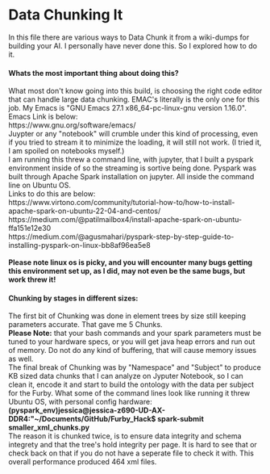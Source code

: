 <h1>Data Chunking It</h1>
In this file there are various ways to Data Chunk it from a wiki-dumps for building your AI. I personally have never done this. So I explored how to do it.


<h4>Whats the most important thing about doing this?</h4>
What most don't know going into this build, is choosing the right code editor that can handle large data chunking. EMAC's literally is the only one for this job. My Emacs is "GNU Emacs 27.1 x86_64-pc-linux-gnu version 1.16.0".<br>
Emacs Link is below:<br>
https://www.gnu.org/software/emacs/
<br>
Juypter or any "notebook" will crumble under this kind of processing, even if you tried to stream it to minimize the loading, it will still not work. (I tried it, I am spoiled on notebooks myself.)
<br>
I am running this threw a command line, with jupyter, that I built a pyspark environment inside of so the streaming is sortive being done. Pyspark was built through Apache Spark installation on jupyter. All inside the command line on Ubuntu OS.<br>
Links to do this are below:<br>
https://www.virtono.com/community/tutorial-how-to/how-to-install-apache-spark-on-ubuntu-22-04-and-centos/
<br>
https://medium.com/@patilmailbox4/install-apache-spark-on-ubuntu-ffa151e12e30<br>
https://medium.com/@agusmahari/pyspark-step-by-step-guide-to-installing-pyspark-on-linux-bb8af96ea5e8
<br>
<br>
<b>Please note linux os is picky, and you will encounter many bugs getting this environment set up, as I did, may not even be the same bugs, but work threw it! </b>

<h4>Chunking by stages in different sizes:</h4>
The first bit of Chunking was done in element trees by size still keeping parameters accurate. That gave me 5 Chunks.<br>
<b>Please Note:</b>  that your bash commands and your spark parameters must be tuned to your hardware specs, or you will get java heap errors and run out of memory. Do not do any kind of buffering, that will cause memory issues as well.
<br>
The final break of Chunking was by "Namespace" and "Subject" to produce KB sized data chunks that I can analyze on Jyputer Notebook, so I can clean it, encode it and start to build the ontology with the data per subject for the Furby.
What some of the command lines look like running it threw Ubuntu OS, with personal config hardware: <br>
<b>(pyspark_env)jessica@jessica-z690-UD-AX-DDR4:"~/Documents/GitHub/Furby_Hack$ spark-submit smaller_xml_chunks.py</b><br>
The reason it is chunked twice, is to ensure data integrity and schema integrety and that the tree's hold integrity per page. It is hard to see that or check back on that if you do not have a seperate file to check it with. This overall performance produced 464 xml files.
